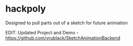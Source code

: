 # hackpoly

Designed to pull parts out of a sketch for future animation

EDIT: Updated Project and Demo - https://github.com/vrublack/SketchAnimationBackend
